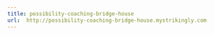 ```yaml
---
title: possibility-coaching-bridge-house
url:  http://possibility-coaching-bridge-house.mystrikingly.com
---
```

